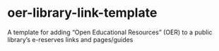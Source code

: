 # oer-library-link-template
A template for adding “Open Educational Resources” (OER) to a public library’s e-reserves links and pages/guides
